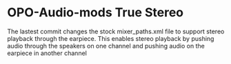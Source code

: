 OPO-Audio-mods
True Stereo
==============
The lastest commit changes the stock mixer_paths.xml file to support stereo playback through the earpiece. This enables stereo playback by pushing audio through the speakers on one channel and pushing audio on the earpiece in another channel 
